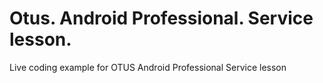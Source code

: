 # Otus. Android Professional. Service lesson.
Live coding example for OTUS Android Professional Service lesson
